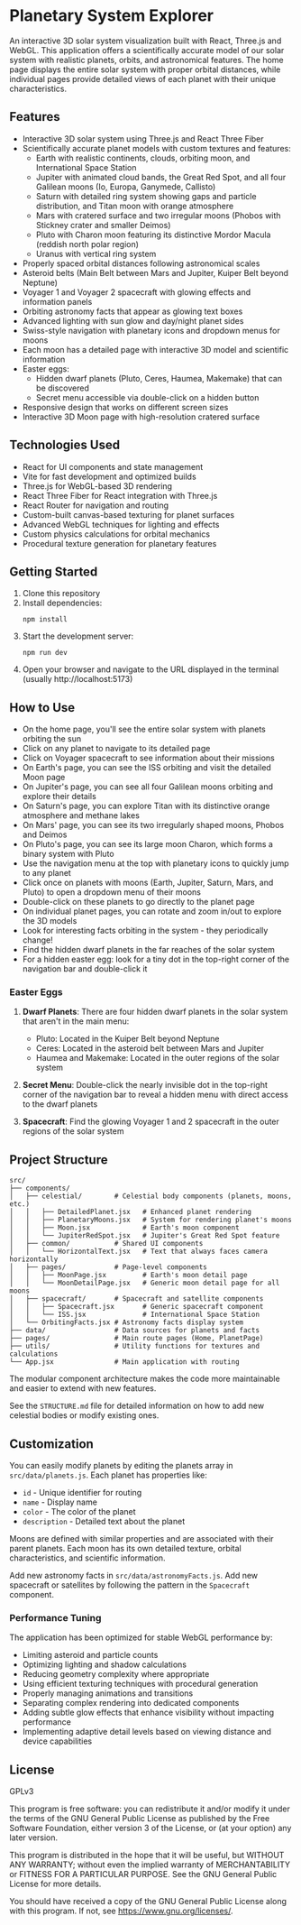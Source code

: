 # Planetary System Explorer

An interactive 3D solar system visualization built with React, Three.js and WebGL. This application offers a scientifically accurate model of our solar system with realistic planets, orbits, and astronomical features. The home page displays the entire solar system with proper orbital distances, while individual pages provide detailed views of each planet with their unique characteristics.

## Features

- Interactive 3D solar system using Three.js and React Three Fiber
- Scientifically accurate planet models with custom textures and features:
  - Earth with realistic continents, clouds, orbiting moon, and International Space Station
  - Jupiter with animated cloud bands, the Great Red Spot, and all four Galilean moons (Io, Europa, Ganymede, Callisto)
  - Saturn with detailed ring system showing gaps and particle distribution, and Titan moon with orange atmosphere
  - Mars with cratered surface and two irregular moons (Phobos with Stickney crater and smaller Deimos)
  - Pluto with Charon moon featuring its distinctive Mordor Macula (reddish north polar region)
  - Uranus with vertical ring system
- Properly spaced orbital distances following astronomical scales
- Asteroid belts (Main Belt between Mars and Jupiter, Kuiper Belt beyond Neptune)
- Voyager 1 and Voyager 2 spacecraft with glowing effects and information panels
- Orbiting astronomy facts that appear as glowing text boxes
- Advanced lighting with sun glow and day/night planet sides
- Swiss-style navigation with planetary icons and dropdown menus for moons
- Each moon has a detailed page with interactive 3D model and scientific information
- Easter eggs: 
  - Hidden dwarf planets (Pluto, Ceres, Haumea, Makemake) that can be discovered
  - Secret menu accessible via double-click on a hidden button
- Responsive design that works on different screen sizes
- Interactive 3D Moon page with high-resolution cratered surface

## Technologies Used

- React for UI components and state management
- Vite for fast development and optimized builds
- Three.js for WebGL-based 3D rendering
- React Three Fiber for React integration with Three.js
- React Router for navigation and routing
- Custom-built canvas-based texturing for planet surfaces
- Advanced WebGL techniques for lighting and effects
- Custom physics calculations for orbital mechanics
- Procedural texture generation for planetary features

## Getting Started

1. Clone this repository
2. Install dependencies:
   ```
   npm install
   ```
3. Start the development server:
   ```
   npm run dev
   ```
4. Open your browser and navigate to the URL displayed in the terminal (usually http://localhost:5173)

## How to Use

- On the home page, you'll see the entire solar system with planets orbiting the sun
- Click on any planet to navigate to its detailed page
- Click on Voyager spacecraft to see information about their missions
- On Earth's page, you can see the ISS orbiting and visit the detailed Moon page
- On Jupiter's page, you can see all four Galilean moons orbiting and explore their details
- On Saturn's page, you can explore Titan with its distinctive orange atmosphere and methane lakes
- On Mars' page, you can see its two irregularly shaped moons, Phobos and Deimos
- On Pluto's page, you can see its large moon Charon, which forms a binary system with Pluto
- Use the navigation menu at the top with planetary icons to quickly jump to any planet
- Click once on planets with moons (Earth, Jupiter, Saturn, Mars, and Pluto) to open a dropdown menu of their moons
- Double-click on these planets to go directly to the planet page
- On individual planet pages, you can rotate and zoom in/out to explore the 3D models
- Look for interesting facts orbiting in the system - they periodically change!
- Find the hidden dwarf planets in the far reaches of the solar system
- For a hidden easter egg: look for a tiny dot in the top-right corner of the navigation bar and double-click it

### Easter Eggs

1. **Dwarf Planets**: There are four hidden dwarf planets in the solar system that aren't in the main menu:
   - Pluto: Located in the Kuiper Belt beyond Neptune
   - Ceres: Located in the asteroid belt between Mars and Jupiter
   - Haumea and Makemake: Located in the outer regions of the solar system
   
2. **Secret Menu**: Double-click the nearly invisible dot in the top-right corner of the navigation bar to reveal a hidden menu with direct access to the dwarf planets

3. **Spacecraft**: Find the glowing Voyager 1 and 2 spacecraft in the outer regions of the solar system

## Project Structure

```
src/
├── components/
│   ├── celestial/        # Celestial body components (planets, moons, etc.)
│   │   ├── DetailedPlanet.jsx   # Enhanced planet rendering
│   │   ├── PlanetaryMoons.jsx   # System for rendering planet's moons
│   │   ├── Moon.jsx             # Earth's moon component
│   │   └── JupiterRedSpot.jsx   # Jupiter's Great Red Spot feature
│   ├── common/           # Shared UI components
│   │   └── HorizontalText.jsx   # Text that always faces camera horizontally
│   ├── pages/            # Page-level components
│   │   ├── MoonPage.jsx         # Earth's moon detail page
│   │   └── MoonDetailPage.jsx   # Generic moon detail page for all moons
│   ├── spacecraft/       # Spacecraft and satellite components
│   │   ├── Spacecraft.jsx       # Generic spacecraft component
│   │   └── ISS.jsx              # International Space Station
│   └── OrbitingFacts.jsx # Astronomy facts display system
├── data/                 # Data sources for planets and facts
├── pages/                # Main route pages (Home, PlanetPage)
├── utils/                # Utility functions for textures and calculations
└── App.jsx               # Main application with routing
```

The modular component architecture makes the code more maintainable and easier to extend with new features.

See the `STRUCTURE.md` file for detailed information on how to add new celestial bodies or modify existing ones.

## Customization

You can easily modify planets by editing the planets array in `src/data/planets.js`. Each planet has properties like:
- `id` - Unique identifier for routing
- `name` - Display name
- `color` - The color of the planet
- `description` - Detailed text about the planet

Moons are defined with similar properties and are associated with their parent planets. Each moon has its own detailed texture, orbital characteristics, and scientific information.

Add new astronomy facts in `src/data/astronomyFacts.js`.
Add new spacecraft or satellites by following the pattern in the `Spacecraft` component.

### Performance Tuning

The application has been optimized for stable WebGL performance by:
- Limiting asteroid and particle counts
- Optimizing lighting and shadow calculations
- Reducing geometry complexity where appropriate
- Using efficient texturing techniques with procedural generation
- Properly managing animations and transitions
- Separating complex rendering into dedicated components
- Adding subtle glow effects that enhance visibility without impacting performance
- Implementing adaptive detail levels based on viewing distance and device capabilities

## License
GPLv3

This program is free software: you can redistribute it and/or modify
it under the terms of the GNU General Public License as published by
the Free Software Foundation, either version 3 of the License, or
(at your option) any later version.

This program is distributed in the hope that it will be useful,
but WITHOUT ANY WARRANTY; without even the implied warranty of
MERCHANTABILITY or FITNESS FOR A PARTICULAR PURPOSE. See the
GNU General Public License for more details.

You should have received a copy of the GNU General Public License
along with this program. If not, see <https://www.gnu.org/licenses/>.